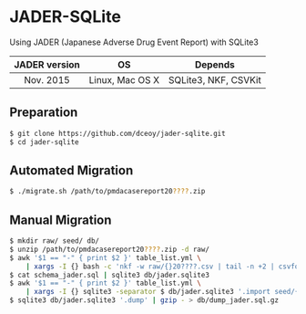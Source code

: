 JADER-SQLite
============

Using JADER (Japanese Adverse Drug Event Report) with SQLite3

| JADER version | OS              | Depends              |
|:-------------:|:---------------:|:--------------------:|
| Nov. 2015     | Linux, Mac OS X | SQLite3, NKF, CSVKit |

Preparation
-----------

```sh
$ git clone https://github.com/dceoy/jader-sqlite.git
$ cd jader-sqlite
```

Automated Migration
-------------------

```sh
$ ./migrate.sh /path/to/pmdacasereport20????.zip
```

Manual Migration
----------------

```sh
$ mkdir raw/ seed/ db/
$ unzip /path/to/pmdacasereport20????.zip -d raw/
$ awk '$1 == "-" { print $2 }' table_list.yml \
    | xargs -I {} bash -c 'nkf -w raw/{}20????.csv | tail -n +2 | csvformat -d , -D $ -b > seed/{}.utf8'
$ cat schema_jader.sql | sqlite3 db/jader.sqlite3
$ awk '$1 == "-" { print $2 }' table_list.yml \
    | xargs -I {} sqlite3 -separator $ db/jader.sqlite3 '.import seed/{}.utf8 {}'
$ sqlite3 db/jader.sqlite3 '.dump' | gzip - > db/dump_jader.sql.gz
```
